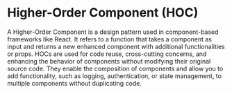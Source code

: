 # Higher-Order Component (HOC)

A Higher-Order Component is a design pattern used in component-based frameworks like React. It refers to a function that takes a component as input and returns a new enhanced component with additional functionalities or props. HOCs are used for code reuse, cross-cutting concerns, and enhancing the behavior of components without modifying their original source code. They enable the composition of components and allow you to add functionality, such as logging, authentication, or state management, to multiple components without duplicating code.

